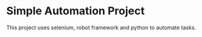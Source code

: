 # Simple Automation Project

This project uses selenium, robot framework and python to automate tasks.
